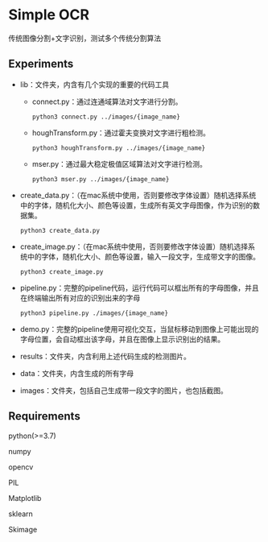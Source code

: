 # Simple OCR
传统图像分割+文字识别，测试多个传统分割算法
## Experiments

- lib：文件夹，内含有几个实现的重要的代码工具
  - connect.py：通过连通域算法对文字进行分割。
	
	`python3 connect.py ../images/{image_name}`
  - houghTransform.py：通过霍夫变换对文字进行粗检测。
	
	`python3 houghTransform.py ../images/{image_name}`
  - mser.py：通过最大稳定极值区域算法对文字进行检测。
	
	`python3 mser.py ../images/{image_name}`
- create_data.py：（在mac系统中使用，否则要修改字体设置）随机选择系统中的字体，随机化大小、颜色等设置，生成所有英文字母图像，作为识别的数据集。
	
	`python3 create_data.py`
- create_image.py：（在mac系统中使用，否则要修改字体设置）随机选择系统中的字体，随机化大小、颜色等设置，输入一段文字，生成带文字的图像。
	
	`python3 create_image.py`
- pipeline.py：完整的pipeline代码，运行代码可以框出所有的字母图像，并且在终端输出所有对应的识别出来的字母 
	
	`python3 pipeline.py ./images/{image_name}`
- demo.py：完整的pipeline使用可视化交互，当鼠标移动到图像上可能出现的字母位置，会自动框出该字母，并且在图像上显示识别出的结果。
- results：文件夹，内含利用上述代码生成的检测图片。
- data：文件夹，内含生成的所有字母
- images：文件夹，包括自己生成带一段文字的图片，也包括截图。

## Requirements

python(>=3.7)

numpy

opencv

PIL

Matplotlib

sklearn

Skimage








